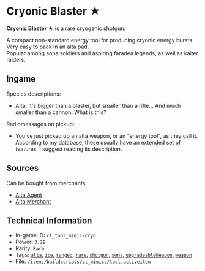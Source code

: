 # Cryonic Blaster ★

 **Cryonic Blaster ★** is a rare cryogenic shotgun.

A compact non-standard energy tool for producing cryonic energy bursts. Very easy to pack in an alta pad.  
Popular among sona soldiers and aspiring faradea legends, as well as kaiter raiders.

## Ingame

Species descriptions:

- Alta: It's bigger than a blaster, but smaller than a rifle... And much smaller than a cannon. What is this?

Radiomessages on pickup:

- You've just picked up an alta weapon, or an "energy tool", as they call it. According to my database, these usually have an extended set of features. I suggest reading its description.

## Sources

Can be bought from merchants:

- [Alta Agent](https://ceterai.github.io/MyEnternia/Wiki/AltaAgent)
- [Alta Merchant](https://ceterai.github.io/MyEnternia/Wiki/AltaMerchant)

## Technical Information

- In-game ID: `ct_tool_mimic-cryo`
- Power: `3.29`
- Rarity: `Rare`
- Tags: [`alta`](https://ceterai.github.io/MyEnternia/Wiki/Tags/Alta), [`ice`](https://ceterai.github.io/MyEnternia/Wiki/Tags/Ice), [`ranged`](https://ceterai.github.io/MyEnternia/Wiki/Tags/Ranged), [`rare`](https://ceterai.github.io/MyEnternia/Wiki/Tags/Rare), [`shotgun`](https://ceterai.github.io/MyEnternia/Wiki/Tags/Shotgun), [`sona`](https://ceterai.github.io/MyEnternia/Wiki/Tags/Sona), [`upgradeableWeapon`](https://ceterai.github.io/MyEnternia/Wiki/Tags/UpgradeableWeapon), [`weapon`](https://ceterai.github.io/MyEnternia/Wiki/Tags/Weapon)
- File: [`/items/buildscripts/ct_mimics/tool.activeitem`](https://github.com/Ceterai/Enternia/blob/main/items/buildscripts/ct_mimics/tool.activeitem)
